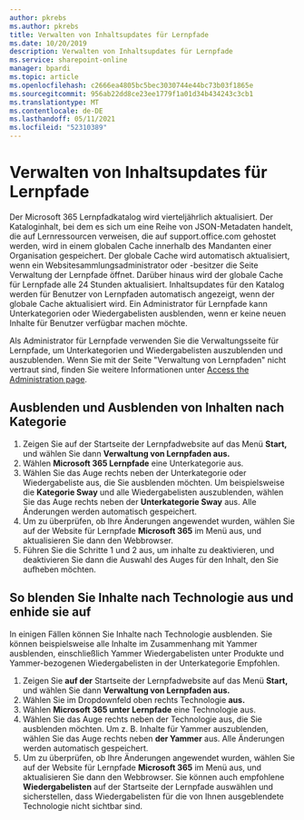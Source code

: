 ```yaml
---
author: pkrebs
ms.author: pkrebs
title: Verwalten von Inhaltsupdates für Lernpfade
ms.date: 10/20/2019
description: Verwalten von Inhaltsupdates für Lernpfade
ms.service: sharepoint-online
manager: bpardi
ms.topic: article
ms.openlocfilehash: c2666ea4805bc5bec3030744e44bc73b03f1865e
ms.sourcegitcommit: 956ab22dd8ce23ee1779f1a01d34b434243c3cb1
ms.translationtype: MT
ms.contentlocale: de-DE
ms.lasthandoff: 05/11/2021
ms.locfileid: "52310389"
---
```

# <a name="manage-learning-pathways-content-updates"></a>Verwalten von Inhaltsupdates für Lernpfade
Der Microsoft 365 Lernpfadkatalog wird vierteljährlich aktualisiert. Der Kataloginhalt, bei dem es sich um eine Reihe von JSON-Metadaten handelt, die auf Lernressourcen verweisen, die auf support.office.com gehostet werden, wird in einem globalen Cache innerhalb des Mandanten einer Organisation gespeichert. Der globale Cache wird automatisch aktualisiert, wenn ein Websitesammlungsadministrator oder -besitzer die Seite Verwaltung der Lernpfade öffnet. Darüber hinaus wird der globale Cache für Lernpfade alle 24 Stunden aktualisiert. Inhaltsupdates für den Katalog werden für Benutzer von Lernpfaden automatisch angezeigt, wenn der globale Cache aktualisiert wird. Ein Administrator für Lernpfade kann Unterkategorien oder Wiedergabelisten ausblenden, wenn er keine neuen Inhalte für Benutzer verfügbar machen möchte.

Als Administrator für Lernpfade verwenden Sie die Verwaltungsseite für Lernpfade, um Unterkategorien und Wiedergabelisten auszublenden und auszublenden. Wenn Sie mit der Seite "Verwaltung von Lernpfaden" nicht vertraut sind, finden Sie weitere Informationen unter [Access the Administration page](custom_accessadmin.md).

## <a name="hide-and-unhide-content-by-category"></a>Ausblenden und Ausblenden von Inhalten nach Kategorie
1. Zeigen Sie auf der Startseite der Lernpfadwebsite auf das Menü **Start,** und wählen Sie dann **Verwaltung von Lernpfaden aus.**
2. Wählen **Microsoft 365 Lernpfade** eine Unterkategorie aus.
3. Wählen Sie das Auge rechts neben der Unterkategorie oder Wiedergabeliste aus, die Sie ausblenden möchten. Um beispielsweise die **Kategorie Sway** und alle Wiedergabelisten auszublenden, wählen Sie das Auge rechts neben der **Unterkategorie Sway** aus. Alle Änderungen werden automatisch gespeichert.
4. Um zu überprüfen, ob Ihre Änderungen angewendet wurden, wählen Sie auf der Website für Lernpfade **Microsoft 365** im Menü aus, und aktualisieren Sie dann den Webbrowser.
5. Führen Sie die Schritte 1 und 2 aus, um inhalte zu deaktivieren, und deaktivieren Sie dann die Auswahl des Auges für den Inhalt, den Sie aufheben möchten.

## <a name="to-hide-and-unhide-content-by-technology"></a>So blenden Sie Inhalte nach Technologie aus und enhide sie auf
In einigen Fällen können Sie Inhalte nach Technologie ausblenden. Sie können beispielsweise alle Inhalte im Zusammenhang mit Yammer ausblenden, einschließlich Yammer Wiedergabelisten unter Produkte und Yammer-bezogenen Wiedergabelisten in der Unterkategorie Empfohlen.

1. Zeigen Sie **auf der** Startseite der Lernpfadwebsite auf das Menü **Start,** und wählen Sie dann **Verwaltung von Lernpfaden aus.**
2. Wählen Sie im Dropdownfeld oben rechts Technologie **aus.**
3. Wählen **Microsoft 365 unter Lernpfade** eine Technologie aus.
4. Wählen Sie das Auge rechts neben der Technologie aus, die Sie ausblenden möchten. Um z. B. Inhalte für Yammer auszublenden, wählen Sie das Auge rechts neben **der Yammer** aus. Alle Änderungen werden automatisch gespeichert.
5. Um zu überprüfen, ob Ihre Änderungen angewendet wurden, wählen Sie auf der Website für Lernpfade **Microsoft 365** im Menü aus, und aktualisieren Sie dann den Webbrowser. Sie können auch empfohlene **Wiedergabelisten** auf  der Startseite der Lernpfade auswählen und sicherstellen, dass Wiedergabelisten für die von Ihnen ausgeblendete Technologie nicht sichtbar sind.

